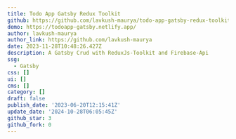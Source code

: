 ```yaml
---
title: Todo App Gatsby Redux Toolkit
github: https://github.com/lavkush-maurya/todo-app-gatsby-redux-toolkit
demo: https://todoapp-gatsby.netlify.app/
author: lavkush-maurya
author_link: https://github.com/lavkush-maurya
date: 2023-11-28T10:48:26.427Z
description: A Gatsby Crud with ReduxJs-Toolkit and Firebase-Api
ssg:
  - Gatsby
css: []
ui: []
cms: []
category: []
draft: false
publish_date: '2023-06-20T12:15:41Z'
update_date: '2024-10-28T06:05:45Z'
github_star: 3
github_fork: 0
---
```

